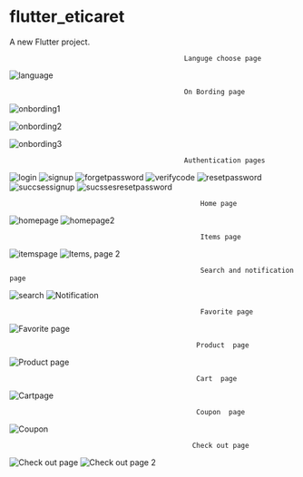 # flutter_eticaret

A new Flutter project.

                                               Languge choose page

![language](https://github.com/yamanturkmenoglu/Ecommerce_users/assets/92741437/dea5f038-6c35-463f-af5f-5b08a1a6dddd)


                                               On Bording page
                                              
![onbording1](https://github.com/yamanturkmenoglu/Ecommerce_users/assets/92741437/89b949d3-0635-4370-bf25-9ee7311323b9) 

![onbording2](https://github.com/yamanturkmenoglu/Ecommerce_users/assets/92741437/f4439113-2b23-42e8-b2fb-d05d9b050351)

![onbording3](https://github.com/yamanturkmenoglu/Ecommerce_users/assets/92741437/df1296b2-faef-45c2-a997-1c2c4ff2a2cd)


                                               Authentication pages

![login](https://github.com/yamanturkmenoglu/Ecommerce_users/assets/92741437/8c702048-cf8e-41a5-9b2b-bd84fdfcb88f)
![signup](https://github.com/yamanturkmenoglu/Ecommerce_users/assets/92741437/06e0db33-da09-4310-9cb9-5dbaf91ff204)
![forgetpassword](https://github.com/yamanturkmenoglu/Ecommerce_users/assets/92741437/83b0472f-a399-4b91-81f5-b20e0b0dff6f)
![verifycode](https://github.com/yamanturkmenoglu/Ecommerce_users/assets/92741437/24780a0f-81b7-42af-84fd-fd5b16811ecd)
![resetpassword](https://github.com/yamanturkmenoglu/Ecommerce_users/assets/92741437/ab8e52c1-75cc-4b11-8249-38bcdca0d8c2)
![succsessignup](https://github.com/yamanturkmenoglu/Ecommerce_users/assets/92741437/ea919f2a-0f29-43ed-adb7-06970a20333b)
![sucssesresetpassword](https://github.com/yamanturkmenoglu/Ecommerce_users/assets/92741437/aaa8ef2d-ab6d-4433-87a9-8cfe93742ea4)



                                                   Home page
                                                   

![homepage](https://github.com/yamanturkmenoglu/Ecommerce_users/assets/92741437/ddb4eb9d-c862-4525-879a-cd9804fc7578)
![homepage2](https://github.com/yamanturkmenoglu/Ecommerce_users/assets/92741437/3cc97909-f7dc-40af-8e10-381c9ffa8ad5)

                                                   Items page

![itemspage](https://github.com/yamanturkmenoglu/Ecommerce_users/assets/92741437/ff69e346-9bfe-4744-a224-7aa4a46c6310)
![Items, page 2](https://github.com/yamanturkmenoglu/Ecommerce_users/assets/92741437/800e9dec-1b09-4d58-be4e-5efaf8826d51)

                                                   Search and notification page


![search](https://github.com/yamanturkmenoglu/Ecommerce_users/assets/92741437/2bc03ffa-aae9-41c7-a0f2-372c4a38c56e)
![Notification](https://github.com/yamanturkmenoglu/Ecommerce_users/assets/92741437/87d34142-2a3d-42e9-abac-5d1b28c81950)

                                                   Favorite page

![Favorite page](https://github.com/yamanturkmenoglu/Ecommerce_users/assets/92741437/42794f33-3974-4839-8edd-a10a40c66ff2)

                                                  Product  page

![Product page](https://github.com/yamanturkmenoglu/Ecommerce_users/assets/92741437/b43f4426-ffec-43d5-b985-e18f256f6ee3)
                                                
                                                  Cart  page


![Cartpage](https://github.com/yamanturkmenoglu/Ecommerce_users/assets/92741437/8b771e45-a383-4db7-b349-882e084b89eb)

                                                  Coupon  page


![Coupon](https://github.com/yamanturkmenoglu/Ecommerce_users/assets/92741437/43464fab-0cb5-4609-8828-a3d972412fa4)

                                                 Check out page


![Check out page](https://github.com/yamanturkmenoglu/Ecommerce_users/assets/92741437/f0754426-88dd-4d7b-aa5b-86224da51694)
![Check out page 2](https://github.com/yamanturkmenoglu/Ecommerce_users/assets/92741437/202a7b7b-ffb1-441d-b56a-0109ae9ccf17)
